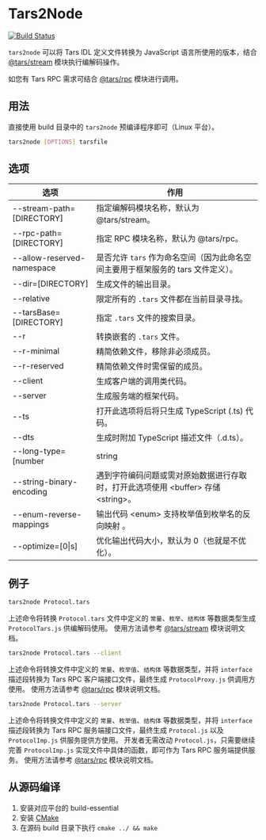 # Tars2Node

[![Build Status](https://travis-ci.org/LyleLee/tars2node.svg?branch=master)](https://travis-ci.org/LyleLee/tars2node)

`tars2node` 可以将 Tars IDL 定义文件转换为 JavaScript 语言所使用的版本，结合 [@tars/stream](https://www.npmjs.com/package/@tars/stream) 模块执行编解码操作。

如您有 Tars RPC 需求可结合 [@tars/rpc](https://www.npmjs.com/package/@tars/rpc) 模块进行调用。

## 用法

直接使用 build 目录中的 `tars2node` 预编译程序即可（Linux 平台）。

```bash
tars2node [OPTIONS] tarsfile
```

## 选项

| 选项 | 作用 |
| ------------- | ------------- |
| --stream-path=[DIRECTORY]              | 指定编解码模块名称，默认为 @tars/stream。 |
| --rpc-path=[DIRECTORY]                 | 指定 RPC 模块名称，默认为 @tars/rpc。 |
| --allow-reserved-namespace             | 是否允许 `tars` 作为命名空间（因为此命名空间主要用于框架服务的 tars 文件定义）。 |
| --dir=[DIRECTORY]                      | 生成文件的输出目录。 |
| --relative                             | 限定所有的 `.tars` 文件都在当前目录寻找。|
| --tarsBase=[DIRECTORY]                 | 指定 `.tars` 文件的搜索目录。|
| --r                                    | 转换嵌套的 `.tars` 文件。|
| --r-minimal                            | 精简依赖文件，移除非必须成员。|
| --r-reserved                           | 精简依赖文件时需保留的成员。|
| --client                               | 生成客户端的调用类代码。|
| --server                               | 生成服务端的框架代码。|
| --ts                                   | 打开此选项将后将只生成 TypeScript (.ts) 代码。|
| --dts                                  | 生成时附加 TypeScript 描述文件（.d.ts）。|
| --long-type=[number|string|bigint]     | 可选择使用 \<Number\|String\|BigInt\> 表达 \<long\> 类型，默认值为 \<Number\>。|
| --string-binary-encoding               | 遇到字符编码问题或需对原始数据进行存取时，打开此选项使用 \<buffer\> 存储 \<string\>。|
| --enum-reverse-mappings                | 输出代码 \<enum\> 支持枚举值到枚举名的反向映射 。|
| --optimize=[0\|s]                      | 优化输出代码大小，默认为 0（也就是不优化）。|

## 例子

```bash
tars2node Protocol.tars
```

上述命令将转换 `Protocol.tars` 文件中定义的 `常量`、`枚举`、`结构体` 等数据类型生成 `ProtocolTars.js` 供编解码使用。
使用方法请参考 [@tars/stream](https://www.npmjs.com/package/@tars/stream) 模块说明文档。

```bash
tars2node Protocol.tars --client
```

上述命令将转换文件中定义的 `常量`、`枚举值`、`结构体` 等数据类型，并将 `interface` 描述段转换为 Tars RPC 客户端接口文件，最终生成 `ProtocolProxy.js` 供调用方使用。
使用方法请参考 [@tars/rpc](https://www.npmjs.com/package/@tars/rpc) 模块说明文档。

```bash
tars2node Protocol.tars --server
```

上述命令将转换文件中定义的 `常量`、`枚举值`、`结构体` 等数据类型，并将 `interface` 描述段转换为 Tars RPC 服务端接口文件，最终生成 `Protocol.js` 以及 `ProtocolImp.js` 供服务提供方使用。
开发者无需改动 `Protocol.js`，只需要继续完善 `ProtocolImp.js` 实现文件中具体的函数，即可作为 Tars RPC 服务端提供服务。
使用方法请参考 [@tars/rpc](https://www.npmjs.com/package/@tars/rpc) 模块说明文档。

## 从源码编译

1. 安装对应平台的 build-essential
2. 安装 [CMake](https://cmake.org/)
3. 在源码 build 目录下执行 `cmake ../ && make`